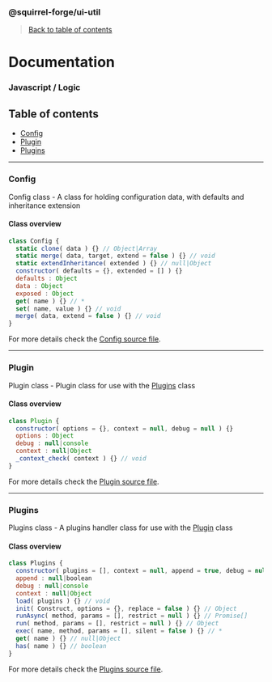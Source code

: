 ### @squirrel-forge/ui-util
> [Back to table of contents](../README.md)

# Documentation
### Javascript / Logic

## Table of contents
 - [Config](#Config)
 - [Plugin](#Plugin)
 - [Plugins](#Plugins)

---

### Config
Config class - A class for holding configuration data, with defaults and inheritance extension

#### Class overview
```javascript
class Config {
  static clone( data ) {} // Object|Array
  static merge( data, target, extend = false ) {} // void
  static extendInheritance( extended ) {} // null|Object
  constructor( defaults = {}, extended = [] ) {}
  defaults : Object
  data : Object
  exposed : Object
  get( name ) {} // *
  set( name, value ) {} // void
  merge( data, extend = false ) {} // void
}
```
For more details check the [Config source file](../../src/es6/Logic/Config.js).

---

### Plugin
Plugin class - Plugin class for use with the [Plugins](#Plugins) class

#### Class overview
```javascript
class Plugin {
  constructor( options = {}, context = null, debug = null ) {}
  options : Object
  debug : null|console
  context : null|Object
  _context_check( context ) {} // void
}
```
For more details check the [Plugin source file](../../src/es6/Logic/Plugin.js).

---

### Plugins
Plugins class - A plugins handler class for use with the [Plugin](#Plugin) class

#### Class overview
```javascript
class Plugins {
  constructor( plugins = [], context = null, append = true, debug = null ) {}
  append : null|boolean
  debug : null|console
  context : null|Object
  load( plugins ) {} // void
  init( Construct, options = {}, replace = false ) {} // Object
  runAsync( method, params = [], restrict = null ) {} // Promise[]
  run( method, params = [], restrict = null ) {} // Object
  exec( name, method, params = [], silent = false ) {} // *
  get( name ) {} // null|Object
  has( name ) {} // boolean
}
```
For more details check the [Plugins source file](../../src/es6/Logic/Plugins.js).
